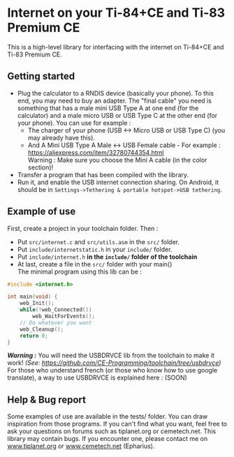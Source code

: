 # Internet on your Ti-84+CE and Ti-83 Premium CE

This is a high-level library for interfacing with the internet on Ti-84+CE and Ti-83 Premium CE.

## Getting started
  * Plug the calculator to a RNDIS device (basically your phone). To this end, you may need to buy an adapter. The "final cable" you need is something that has a male mini USB Type A at one end (for the calculator) and a male micro USB or USB Type C at the other end (for your phone). You can use for example :
	* The charger of your phone (USB <-> Micro USB or USB Type C) (you may already have this).
	* And A Mini USB Type A Male <-> USB Female cable - For example :  https://aliexpress.com/item/32780744354.html  
	Warning : Make sure you choose the Mini A cable (in the color section)!
* Transfer a program that has been compiled with the library.
* Run it, and enable the USB internet connection sharing. On Android, it should be in `Settings->Tethering & portable hotspot->USB tethering`.

## Example of use
First, create a project in your toolchain folder.
Then :
 * Put `src/internet.c` and `src/utils.asm` in the `src/` folder.
 * Put `include/internetstatic.h` in your `include/` folder.
 * Put `include/internet.h` **in the `include/` folder of the toolchain**
 * At last, create a file in the `src/` folder with your main()  
The minimal program using this lib can be :
```c
#include <internet.h>

int main(void) {
	web_Init();
	while(!web_Connected())
		web_WaitForEvents();
	// Do whatever you want
	web_Cleanup();
	return 0;
}
```
***Warning :*** You will need the USBDRVCE lib from the toolchain to make it work! *(See: https://github.com/CE-Programming/toolchain/tree/usbdrvce)*  
For those who understand french (or those who know how to use google translate), a way to use USBDRVCE is explained here : (SOON)

## Help & Bug report
Some examples of use are available in the tests/ folder. You can draw inspiration from those programs. If you can't find what you want, feel free to ask your questions on forums such as tiplanet.org or cemetech.net.
This library may contain bugs. If you encounter one, please contact me on www.tiplanet.org or www.cemetech.net (Epharius).
